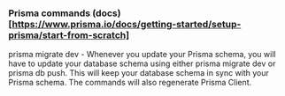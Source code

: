 ### Prisma commands (docs)[https://www.prisma.io/docs/getting-started/setup-prisma/start-from-scratch]

prisma migrate dev - Whenever you update your Prisma schema, you will have to update your database schema using either prisma migrate dev or prisma db push. This will keep your database schema in sync with your Prisma schema. The commands will also regenerate Prisma Client.
